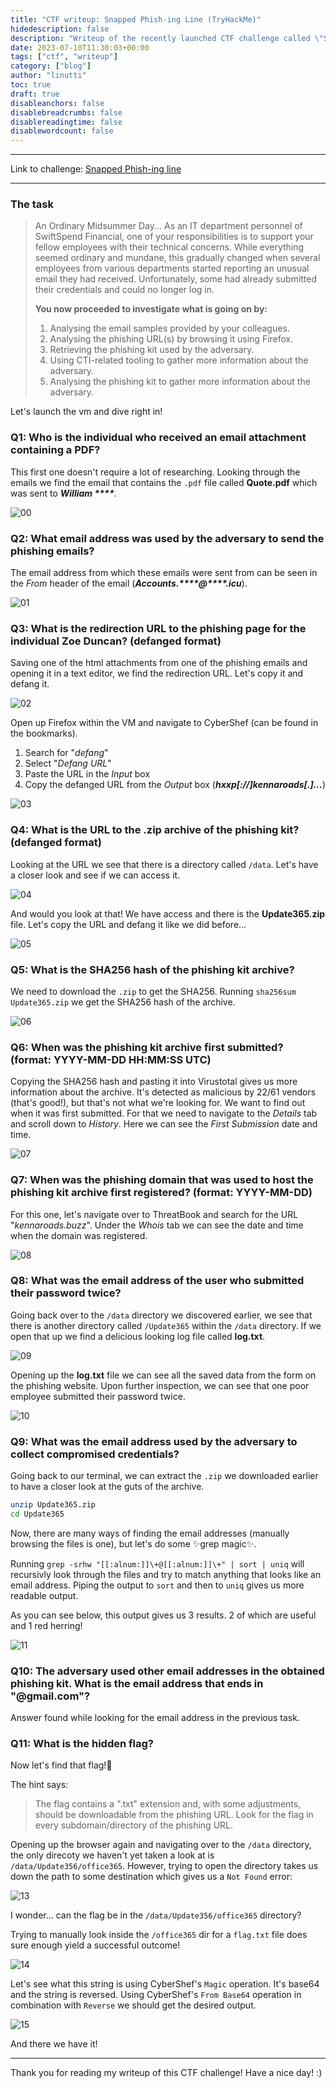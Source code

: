 ```yaml
---
title: "CTF writeup: Snapped Phish-ing Line (TryHackMe)"
hidedescription: false
description: "Writeup of the recently launched CTF challenge called \"Snapped Phish-ing Line\". Follow along in case you get stuck at one of the tasks!"
date: 2023-07-10T11:30:03+00:00
tags: ["ctf", "writeup"]
category: ["blog"]
author: "linutti"
toc: true
draft: true
disableanchors: false
disablebreadcrumbs: false
disablereadingtime: false
disablewordcount: false
---
```

___
Link to challenge: [Snapped Phish-ing line](https://tryhackme.com/room/snappedphishingline)
___

### The task

> An Ordinary Midsummer Day...
> As an IT department personnel of SwiftSpend Financial, one of your responsibilities is to support your fellow employees with their technical concerns. While everything seemed ordinary and mundane, this gradually changed when several employees from various departments started reporting an unusual email they had received. Unfortunately, some had already submitted their credentials and could no longer log in.
> 
> **You now proceeded to investigate what is going on by:**
> 
> 1. Analysing the email samples provided by your colleagues.
> 2. Analysing the phishing URL(s) by browsing it using Firefox.
> 3. Retrieving the phishing kit used by the adversary.
> 4. Using CTI-related tooling to gather more information about the adversary.
> 5. Analysing the phishing kit to gather more information about the adversary.

Let's launch the vm and dive right in!

### Q1: Who is the individual who received an email attachment containing a PDF?

This first one doesn't require a lot of researching. Looking through the emails we find the email that contains the `.pdf` file called **Quote.pdf** which was sent to ***William \*\*\*\****.

![00](/pics/snapped-phishing-line-ctf-writeup-00.webp)

### Q2: What email address was used by the adversary to send the phishing emails?

The email address from which these emails were sent from can be seen in the *From* header of the email (***Accounts.\*\*\*\*@\*\*\*\*.icu***).

![01](/pics/snapped-phishing-line-ctf-writeup-01.webp)

### Q3: What is the redirection URL to the phishing page for the individual Zoe Duncan? (defanged format)

Saving one of the html attachments from one of the phishing emails and opening it in a text editor, we find the redirection URL. Let's copy it and defang it.

![02](/pics/snapped-phishing-line-ctf-writeup-02.webp)

Open up Firefox within the VM and navigate to CyberShef (can be found in the bookmarks).
1. Search for "*defang*"
2. Select "*Defang URL*"
3. Paste the URL in the *Input* box
4. Copy the defanged URL from the *Output* box (***hxxp[://]kennaroads[.]...***)

![03](/pics/snapped-phishing-line-ctf-writeup-03.webp)

### Q4: What is the URL to the .zip archive of the phishing kit? (defanged format)

Looking at the URL we see that there is a directory called `/data`. Let's have a closer look and see if we can access it.

![04](/pics/snapped-phishing-line-ctf-writeup-04.webp)

And would you look at that! We have access and there is the **Update365.zip** file. Let's copy the URL and defang it like we did before...

![05](/pics/snapped-phishing-line-ctf-writeup-05.webp)

### Q5: What is the SHA256 hash of the phishing kit archive?

We need to download the `.zip` to get the SHA256. Running `sha256sum Update365.zip` we get the SHA256 hash of the archive.

![06](/pics/snapped-phishing-line-ctf-writeup-06.webp)

### Q6: When was the phishing kit archive first submitted? (format: YYYY-MM-DD HH:MM:SS UTC)

Copying the SHA256 hash and pasting it into Virustotal gives us more information about the archive.
It's detected as malicious by 22/61 vendors (that's good!), but that's not what we're looking for.
We want to find out when it was first submitted. For that we need to navigate to the *Details* tab and scroll down to *History*.
Here we can see the *First Submission* date and time.

![07](/pics/snapped-phishing-line-ctf-writeup-07.webp)

### Q7: When was the phishing domain that was used to host the phishing kit archive first registered? (format: YYYY-MM-DD)

For this one, let's navigate over to ThreatBook and search for the URL "*kennaroads.buzz*".
Under the *Whois* tab we can see the date and time when the domain was registered.

![08](/pics/snapped-phishing-line-ctf-writeup-08.webp)

### Q8: What was the email address of the user who submitted their password twice?

Going back over to the `/data` directory we discovered earlier, we see that there is another directory called `/Update365` within the `/data` directory.
If we open that up we find a delicious looking log file called **log.txt**.

![09](/pics/snapped-phishing-line-ctf-writeup-09.webp)

Opening up the **log.txt** file we can see all the saved data from the form on the phishing website.
Upon further inspection, we can see that one poor employee submitted their password twice.

![10](/pics/snapped-phishing-line-ctf-writeup-10.webp)

### Q9: What was the email address used by the adversary to collect compromised credentials?

Going back to our terminal, we can extract the `.zip` we downloaded earlier to have a closer look at the guts of the archive.

```bash
unzip Update365.zip
cd Update365
```

Now, there are many ways of finding the email addresses (manually browsing the files is one), but let's do some ✨grep magic✨.

Running `grep -srhw "[[:alnum:]]\+@[[:alnum:]]\+" | sort | uniq` will recursivly look through the files and try to match anything that looks like an email address.
Piping the output to `sort` and then to `uniq` gives us more readable output.

As you can see below, this output gives us 3 results. 2 of which are useful and 1 red herring!

![11](/pics/snapped-phishing-line-ctf-writeup-11.webp)

### Q10: The adversary used other email addresses in the obtained phishing kit. What is the email address that ends in "@gmail.com"?

Answer found while looking for the email address in the previous task.

### Q11: What is the hidden flag?

Now let's find that flag!🚩

The hint says:
> The flag contains a ".txt" extension and, with some adjustments,
> should be downloadable from the phishing URL.
> Look for the flag in every subdomain/directory of the phishing URL.

Opening up the browser again and navigating over to the `/data` directory,
the only direcoty we haven't yet taken a look at is `/data/Update356/office365`.
However, trying to open the directory takes us down the path to some destination
which gives us a `Not Found` error:

![13](/pics/snapped-phishing-line-ctf-writeup-13.webp)

I wonder... can the flag be in the `/data/Update356/office365` directory?

Trying to manually look inside the `/office365` dir for a `flag.txt` file does sure enough
yield a successful outcome!

![14](/pics/snapped-phishing-line-ctf-writeup-14.webp)

Let's see what this string is using CyberShef's `Magic` operation. It's base64 and the string is reversed.
Using CyberShef's `From Base64` operation in combination with `Reverse` we should get the desired output.

![15](/pics/snapped-phishing-line-ctf-writeup-15.webp)

And there we have it!

___
Thank you for reading my writeup of this CTF challenge! Have a nice day! :)
